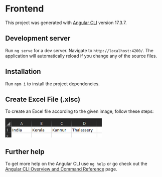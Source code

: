 # Frontend

This project was generated with [Angular CLI](https://github.com/angular/angular-cli) version 17.3.7.

## Development server

Run `ng serve` for a dev server. Navigate to `http://localhost:4200/`. The application will automatically reload if you change any of the source files.

## Installation
Run `npm i` to install the project dependencies.

## Create Excel File (.xlsc)

To create an Excel file according to the given image, follow these steps:

![Image](https://github.com/samanwaysm/Frontend-Weather-Application-Angular/blob/master/src/assets/excel_exmp.png)


## Further help

To get more help on the Angular CLI use `ng help` or go check out the [Angular CLI Overview and Command Reference](https://angular.io/cli) page.
